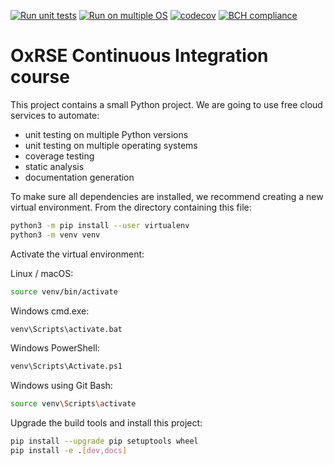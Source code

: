 [![Run unit tests](https://github.com/HenrietteCapel/ci-course/actions/workflows/unit-tests.yml/badge.svg)](https://github.com/HenrietteCapel/ci-course/actions/workflows/unit-tests.yml)
[![Run on multiple OS](https://github.com/HenrietteCapel/ci-course/actions/workflows/os-tests.yml/badge.svg)](https://github.com/HenrietteCapel/ci-course/actions/workflows/os-tests.yml)
[![codecov](https://codecov.io/gh/HenrietteCapel/ci-course/branch/main/graph/badge.svg?token=HOKIZBQX92)](https://codecov.io/gh/HenrietteCapel/ci-course)
[![BCH compliance](https://bettercodehub.com/edge/badge/HenrietteCapel/ci-course?branch=main)](https://bettercodehub.com/)

# OxRSE Continuous Integration course

This project contains a small Python project. We are going to use free cloud services to automate:

- unit testing on multiple Python versions
- unit testing on multiple operating systems
- coverage testing
- static analysis
- documentation generation

To make sure all dependencies are installed, we recommend creating a new virtual environment.
From the directory containing this file:

```bash
python3 -m pip install --user virtualenv
python3 -m venv venv
```

Activate the virtual environment:

Linux / macOS:
```bash
source venv/bin/activate
```

Windows cmd.exe:
```bash
venv\Scripts\activate.bat
```

Windows PowerShell:
```bash
venv\Scripts\Activate.ps1
```

Windows using Git Bash:
```bash
source venv\Scripts\activate
```

Upgrade the build tools and install this project:

```bash
pip install --upgrade pip setuptools wheel
pip install -e .[dev,docs]
```
